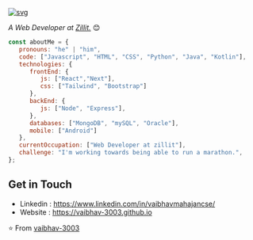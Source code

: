 

[![svg](https://user-images.githubusercontent.com/105808552/229148225-fcadec8a-e2c5-4820-9eaa-75ebc581881a.svg)](#)

<p><em>A Web Developer at <a href="https://zillit.com/" target="_blank">Zillit.</a>
</em>😊</p>


```javascript
const aboutMe = {
   pronouns: "he" | "him",
   code: ["Javascript", "HTML", "CSS", "Python", "Java", "Kotlin"],
   technologies: {
      frontEnd: {
         js: ["React","Next"],
         css: ["Tailwind", "Bootstrap"]
      },
      backEnd: {
         js: ["Node", "Express"],
      },
      databases: ["MongoDB", "mySQL", "Oracle"],
      mobile: ["Android"]
   },
   currentOccupation: ["Web Developer at zillit"],
   challenge: "I'm working towards being able to run a marathon.",
};
```
## Get in Touch
- Linkedin : https://www.linkedin.com/in/vaibhavmahajancse/
- Website : https://vaibhav-3003.github.io

⭐️ From [vaibhav-3003](https://github.com/vaibhav-3003)
